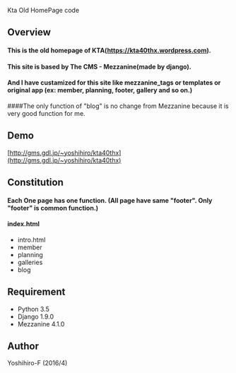 Kta Old HomePage code

## Overview
#### This is the old homepage of KTA(https://kta40thx.wordpress.com).
#### This site is based by The CMS - Mezzanine(made by django).
#### And I have custamized for this site like mezzanine_tags or templates or original app (ex: member, planning, footer, gallery and so on.)
####The only function of "blog" is no change from Mezzanine because it is very good function for me.

## Demo
[http://gms.gdl.jp/~yoshihiro/kta40thx](http://gms.gdl.jp/~yoshihiro/kta40thx)

## Constitution
#### Each One page has one function. (All page have same "footer". Only "footer" is common function.)
#### index.html
+ intro.html
+ member
+ planning
+ galleries
+ blog

## Requirement
+ Python 3.5
+ Django 1.9.0
+ Mezzanine 4.1.0

## Author
Yoshihiro-F (2016/4)

